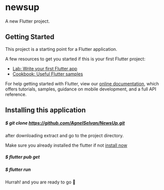# newsup

A new Flutter project.

## Getting Started

This project is a starting point for a Flutter application.

A few resources to get you started if this is your first Flutter project:

- [Lab: Write your first Flutter app](https://flutter.dev/docs/get-started/codelab)
- [Cookbook: Useful Flutter samples](https://flutter.dev/docs/cookbook)

For help getting started with Flutter, view our
[online documentation](https://flutter.dev/docs), which offers tutorials,
samples, guidance on mobile development, and a full API reference.


## Installing this application

##### $ git clone https://github.com/AgnelSelvan/NewsUp.git

after downloading extract and go to the project directory.

Make sure you already installed the flutter if not [install now](https://flutter.dev/docs/get-started/install)

##### $ flutter pub get

##### $ flutter run

Hurrah! and you are ready to go 🚀️
